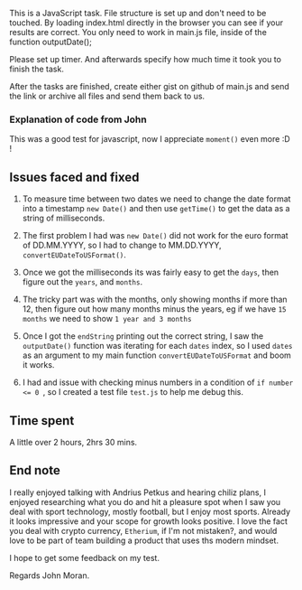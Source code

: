 This is a JavaScript task.
File structure is set up and don't need to be touched. By loading index.html directly in the browser you can see if your results are correct.
You only need to work in main.js file, inside of the function outputDate();

Please set up timer. And afterwards specify how much time it took you to finish the task.

After the tasks are finished, create either gist on github of main.js and send the link or archive all files and send them back to us.

### Explanation of code from John

This was a good test for javascript, now I appreciate `moment()` even more :D !

## Issues faced and fixed

1. To measure time between two dates we need to change the date format into a timestamp `new Date()` and then use `getTime()` to get the data as a string of milliseconds.

2. The first problem I had was `new Date()` did not work for the euro format of DD.MM.YYYY, so I had to change to MM.DD.YYYY, `convertEUDateToUSFormat()`.

3. Once we got the milliseconds its was fairly easy to get the `days`, then figure out the `years`, and `months`.

4. The tricky part was with the months, only showing months if more than 12, then figure out how many months minus the years, eg if we have `15 months` we need to show `1 year and 3 months`

5. Once I got the `endString` printing out the correct string, I saw the `outputDate()` function was iterating for each `dates` index, so I used `dates` as an argument to my main function `convertEUDateToUSFormat` and boom it works.

6. I had and issue with checking minus numbers in a condition of `if number <= 0 `, so I created a test file `test.js` to help me debug this.

## Time spent

A little over 2 hours, 2hrs 30 mins.

## End note

I really enjoyed talking with Andrius Petkus and hearing chiliz plans, I enjoyed researching what you do and hit a pleasure spot when I saw you deal with sport technology, mostly football, but I enjoy most sports. Already it looks impressive and your scope for growth looks positive. I love the fact you deal with crypto currency, `Etherium`, if I'm not mistaken?, and would love to be part of team building a product that uses ths modern mindset.

I hope to get some feedback on my test.

Regards John Moran.
